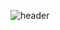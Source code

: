 ![header](https://capsule-render.vercel.app/api?type=waving&reversal=true&color=10:1d6fec,90:06bff0&text=Welcome%to%Jun's%GitHub&fontColor=e7e7e7&fontSize=40)

